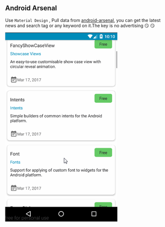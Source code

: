 ## Android Arsenal

Use ` Material Design ` , Pull data from [android-arsenal](https://android-arsenal.com/), you can get the latest news and search tag or any keyword on it.The key is no advertising :smirk: :smirk:


![Arsenal](https://raw.githubusercontent.com/lovejjfg/screenshort/master/Android-Arsenal1.gif) 
